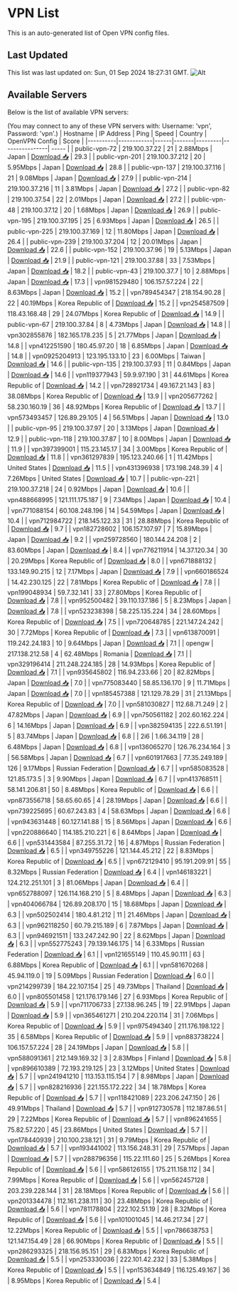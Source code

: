 # VPN List

This is an auto-generated list of Open VPN config files.

## Last Updated

This list was last updated on: Sun, 01 Sep 2024 18:27:31 GMT.
![Alt](https://repobeats.axiom.co/api/embed/186b98318ef1479477931607c1ad7d823f12451f.svg "Repobeats analytics image")

## Available Servers

Below is the list of available VPN servers:

(You may connect to any of these VPN servers with: Username: 'vpn', Password: 'vpn'.)
| Hostname | IP Address | Ping | Speed | Country | OpenVPN Config | Score |
|----------|------------|------|-------|---------|----------------| ----- |
| public-vpn-72 | 219.100.37.22 | 21 | 2.88Mbps | Japan | [Download 📥](./configs/server_0_JP.ovpn) | 29.3 |
| public-vpn-201 | 219.100.37.212 | 20 | 5.95Mbps | Japan | [Download 📥](./configs/server_1_JP.ovpn) | 28.8 |
| public-vpn-137 | 219.100.37.116 | 21 | 9.08Mbps | Japan | [Download 📥](./configs/server_2_JP.ovpn) | 27.9 |
| public-vpn-214 | 219.100.37.216 | 11 | 3.81Mbps | Japan | [Download 📥](./configs/server_3_JP.ovpn) | 27.2 |
| public-vpn-82 | 219.100.37.54 | 22 | 2.01Mbps | Japan | [Download 📥](./configs/server_4_JP.ovpn) | 27.2 |
| public-vpn-48 | 219.100.37.12 | 20 | 1.68Mbps | Japan | [Download 📥](./configs/server_5_JP.ovpn) | 26.9 |
| public-vpn-195 | 219.100.37.195 | 25 | 6.93Mbps | Japan | [Download 📥](./configs/server_6_JP.ovpn) | 26.5 |
| public-vpn-225 | 219.100.37.169 | 12 | 11.80Mbps | Japan | [Download 📥](./configs/server_7_JP.ovpn) | 26.4 |
| public-vpn-239 | 219.100.37.204 | 12 | 20.01Mbps | Japan | [Download 📥](./configs/server_8_JP.ovpn) | 22.6 |
| public-vpn-152 | 219.100.37.96 | 19 | 5.13Mbps | Japan | [Download 📥](./configs/server_9_JP.ovpn) | 21.9 |
| public-vpn-121 | 219.100.37.88 | 33 | 7.53Mbps | Japan | [Download 📥](./configs/server_10_JP.ovpn) | 18.2 |
| public-vpn-43 | 219.100.37.7 | 10 | 2.88Mbps | Japan | [Download 📥](./configs/server_11_JP.ovpn) | 17.3 |
| vpn981529480 | 106.157.57.224 | 22 | 8.63Mbps | Japan | [Download 📥](./configs/server_12_JP.ovpn) | 15.2 |
| vpn789454347 | 218.154.90.28 | 22 | 40.19Mbps | Korea Republic of | [Download 📥](./configs/server_13_KR.ovpn) | 15.2 |
| vpn254587509 | 118.43.168.48 | 29 | 24.07Mbps | Korea Republic of | [Download 📥](./configs/server_14_KR.ovpn) | 14.9 |
| public-vpn-67 | 219.100.37.84 | 8 | 4.73Mbps | Japan | [Download 📥](./configs/server_15_JP.ovpn) | 14.8 |
| vpn302855876 | 182.165.178.235 | 5 | 21.77Mbps | Japan | [Download 📥](./configs/server_16_JP.ovpn) | 14.8 |
| vpn412251590 | 180.45.97.20 | 18 | 6.85Mbps | Japan | [Download 📥](./configs/server_17_JP.ovpn) | 14.8 |
| vpn0925204913 | 123.195.133.10 | 23 | 6.00Mbps | Taiwan | [Download 📥](./configs/server_18_TW.ovpn) | 14.6 |
| public-vpn-135 | 219.100.37.93 | 11 | 0.84Mbps | Japan | [Download 📥](./configs/server_19_JP.ovpn) | 14.6 |
| vpn119377943 | 59.9.97.190 | 31 | 44.61Mbps | Korea Republic of | [Download 📥](./configs/server_20_KR.ovpn) | 14.2 |
| vpn728921734 | 49.167.21.143 | 83 | 38.08Mbps | Korea Republic of | [Download 📥](./configs/server_21_KR.ovpn) | 13.9 |
| vpn205677262 | 58.230.160.19 | 36 | 48.92Mbps | Korea Republic of | [Download 📥](./configs/server_22_KR.ovpn) | 13.7 |
| vpn573493457 | 126.89.29.105 | 4 | 56.51Mbps | Japan | [Download 📥](./configs/server_23_JP.ovpn) | 13.0 |
| public-vpn-95 | 219.100.37.97 | 20 | 3.13Mbps | Japan | [Download 📥](./configs/server_24_JP.ovpn) | 12.9 |
| public-vpn-118 | 219.100.37.87 | 10 | 8.00Mbps | Japan | [Download 📥](./configs/server_25_JP.ovpn) | 11.9 |
| vpn397399001 | 115.23.145.17 | 34 | 3.00Mbps | Korea Republic of | [Download 📥](./configs/server_26_KR.ovpn) | 11.8 |
| vpn361297839 | 195.123.240.66 | 1 | 11.42Mbps | United States | [Download 📥](./configs/server_27_US.ovpn) | 11.5 |
| vpn431396938 | 173.198.248.39 | 4 | 7.26Mbps | United States | [Download 📥](./configs/server_28_US.ovpn) | 10.7 |
| public-vpn-221 | 219.100.37.218 | 24 | 0.92Mbps | Japan | [Download 📥](./configs/server_29_JP.ovpn) | 10.6 |
| vpn488668995 | 121.111.175.187 | 9 | 7.34Mbps | Japan | [Download 📥](./configs/server_30_JP.ovpn) | 10.4 |
| vpn771088154 | 60.108.248.196 | 14 | 54.59Mbps | Japan | [Download 📥](./configs/server_31_JP.ovpn) | 10.4 |
| vpn712984722 | 218.145.122.33 | 31 | 28.88Mbps | Korea Republic of | [Download 📥](./configs/server_32_KR.ovpn) | 9.7 |
| vpn182728602 | 106.157.107.97 | 7 | 15.89Mbps | Japan | [Download 📥](./configs/server_33_JP.ovpn) | 9.2 |
| vpn259728560 | 180.144.24.208 | 2 | 83.60Mbps | Japan | [Download 📥](./configs/server_34_JP.ovpn) | 8.4 |
| vpn776211914 | 14.37.120.34 | 30 | 20.29Mbps | Korea Republic of | [Download 📥](./configs/server_35_KR.ovpn) | 8.0 |
| vpn671888132 | 133.149.90.215 | 12 | 7.17Mbps | Japan | [Download 📥](./configs/server_36_JP.ovpn) | 7.9 |
| vpn660186524 | 14.42.230.125 | 22 | 7.81Mbps | Korea Republic of | [Download 📥](./configs/server_37_KR.ovpn) | 7.8 |
| vpn199048934 | 59.7.32.141 | 33 | 27.80Mbps | Korea Republic of | [Download 📥](./configs/server_38_KR.ovpn) | 7.8 |
| vpn952500482 | 39.110.137.186 | 5 | 8.23Mbps | Japan | [Download 📥](./configs/server_39_JP.ovpn) | 7.8 |
| vpn523238398 | 58.225.135.224 | 34 | 28.60Mbps | Korea Republic of | [Download 📥](./configs/server_40_KR.ovpn) | 7.5 |
| vpn720648785 | 221.147.24.242 | 30 | 7.72Mbps | Korea Republic of | [Download 📥](./configs/server_41_KR.ovpn) | 7.3 |
| vpn613870091 | 119.242.24.183 | 10 | 9.64Mbps | Japan | [Download 📥](./configs/server_42_JP.ovpn) | 7.1 |
| opengw | 217.138.212.58 | 4 | 62.48Mbps | Romania | [Download 📥](./configs/server_43_RO.ovpn) | 7.1 |
| vpn329196414 | 211.248.224.185 | 28 | 14.93Mbps | Korea Republic of | [Download 📥](./configs/server_44_KR.ovpn) | 7.1 |
| vpn935645802 | 116.94.233.66 | 20 | 82.82Mbps | Japan | [Download 📥](./configs/server_45_JP.ovpn) | 7.0 |
| vpn775083440 | 58.85.136.170 | 9 | 11.71Mbps | Japan | [Download 📥](./configs/server_46_JP.ovpn) | 7.0 |
| vpn185457388 | 121.129.78.29 | 31 | 21.13Mbps | Korea Republic of | [Download 📥](./configs/server_47_KR.ovpn) | 7.0 |
| vpn581030827 | 112.68.71.249 | 2 | 47.82Mbps | Japan | [Download 📥](./configs/server_48_JP.ovpn) | 6.9 |
| vpn750561182 | 202.60.162.224 | 6 | 14.16Mbps | Japan | [Download 📥](./configs/server_49_JP.ovpn) | 6.9 |
| vpn382594135 | 222.6.51.191 | 5 | 83.74Mbps | Japan | [Download 📥](./configs/server_50_JP.ovpn) | 6.8 |
| 2i6 | 1.66.34.119 | 28 | 6.48Mbps | Japan | [Download 📥](./configs/server_51_JP.ovpn) | 6.8 |
| vpn136065270 | 126.76.234.164 | 3 | 56.58Mbps | Japan | [Download 📥](./configs/server_52_JP.ovpn) | 6.7 |
| vpn601917663 | 77.35.249.189 | 126 | 9.17Mbps | Russian Federation | [Download 📥](./configs/server_53_RU.ovpn) | 6.7 |
| vpn585083528 | 121.85.173.5 | 3 | 9.90Mbps | Japan | [Download 📥](./configs/server_54_JP.ovpn) | 6.7 |
| vpn413768511 | 58.141.206.81 | 50 | 8.48Mbps | Korea Republic of | [Download 📥](./configs/server_55_KR.ovpn) | 6.6 |
| vpn873556718 | 58.65.60.65 | 4 | 28.19Mbps | Japan | [Download 📥](./configs/server_56_JP.ovpn) | 6.6 |
| vpn739225695 | 60.67.243.83 | 4 | 58.63Mbps | Japan | [Download 📥](./configs/server_57_JP.ovpn) | 6.6 |
| vpn943631448 | 60.127.141.88 | 15 | 8.56Mbps | Japan | [Download 📥](./configs/server_58_JP.ovpn) | 6.6 |
| vpn220886640 | 114.185.210.221 | 6 | 8.64Mbps | Japan | [Download 📥](./configs/server_59_JP.ovpn) | 6.6 |
| vpn531443584 | 87.255.31.72 | 16 | 4.87Mbps | Russian Federation | [Download 📥](./configs/server_60_RU.ovpn) | 6.5 |
| vpn349755226 | 121.144.45.212 | 22 | 8.83Mbps | Korea Republic of | [Download 📥](./configs/server_61_KR.ovpn) | 6.5 |
| vpn672129410 | 95.191.209.91 | 55 | 8.32Mbps | Russian Federation | [Download 📥](./configs/server_62_RU.ovpn) | 6.4 |
| vpn146183221 | 124.212.251.101 | 3 | 81.06Mbps | Japan | [Download 📥](./configs/server_63_JP.ovpn) | 6.4 |
| vpn652788097 | 126.114.168.210 | 5 | 8.48Mbps | Japan | [Download 📥](./configs/server_64_JP.ovpn) | 6.3 |
| vpn404066784 | 126.89.208.170 | 15 | 18.68Mbps | Japan | [Download 📥](./configs/server_65_JP.ovpn) | 6.3 |
| vpn502502414 | 180.4.81.212 | 11 | 21.46Mbps | Japan | [Download 📥](./configs/server_66_JP.ovpn) | 6.3 |
| vpn962118250 | 60.79.215.189 | 6 | 7.87Mbps | Japan | [Download 📥](./configs/server_67_JP.ovpn) | 6.3 |
| vpn946921511 | 133.247.242.90 | 22 | 8.62Mbps | Japan | [Download 📥](./configs/server_68_JP.ovpn) | 6.3 |
| vpn552775243 | 79.139.146.175 | 14 | 6.33Mbps | Russian Federation | [Download 📥](./configs/server_69_RU.ovpn) | 6.1 |
| vpn121655149 | 110.45.90.111 | 63 | 6.88Mbps | Korea Republic of | [Download 📥](./configs/server_70_KR.ovpn) | 6.1 |
| vpn581670268 | 45.94.119.0 | 19 | 5.09Mbps | Russian Federation | [Download 📥](./configs/server_71_RU.ovpn) | 6.0 |
| vpn214299739 | 184.22.107.154 | 25 | 49.73Mbps | Thailand | [Download 📥](./configs/server_72_TH.ovpn) | 6.0 |
| vpn805501458 | 121.176.179.146 | 27 | 6.93Mbps | Korea Republic of | [Download 📥](./configs/server_73_KR.ovpn) | 5.9 |
| vpn711706733 | 27.138.96.245 | 19 | 22.91Mbps | Japan | [Download 📥](./configs/server_74_JP.ovpn) | 5.9 |
| vpn365461271 | 210.204.220.114 | 31 | 7.06Mbps | Korea Republic of | [Download 📥](./configs/server_75_KR.ovpn) | 5.9 |
| vpn975494340 | 211.176.198.122 | 35 | 6.58Mbps | Korea Republic of | [Download 📥](./configs/server_76_KR.ovpn) | 5.9 |
| vpn883738224 | 106.157.57.224 | 28 | 24.19Mbps | Japan | [Download 📥](./configs/server_77_JP.ovpn) | 5.8 |
| vpn588091361 | 212.149.169.32 | 3 | 2.83Mbps | Finland | [Download 📥](./configs/server_78_FI.ovpn) | 5.8 |
| vpn896610389 | 72.193.219.125 | 23 | 3.12Mbps | United States | [Download 📥](./configs/server_79_US.ovpn) | 5.7 |
| vpn241941210 | 113.153.115.154 | 7 | 8.98Mbps | Japan | [Download 📥](./configs/server_80_JP.ovpn) | 5.7 |
| vpn828216936 | 221.155.172.222 | 34 | 18.78Mbps | Korea Republic of | [Download 📥](./configs/server_81_KR.ovpn) | 5.7 |
| vpn118421089 | 223.206.247.150 | 26 | 49.91Mbps | Thailand | [Download 📥](./configs/server_82_TH.ovpn) | 5.7 |
| vpn912730578 | 112.187.86.51 | 29 | 7.22Mbps | Korea Republic of | [Download 📥](./configs/server_83_KR.ovpn) | 5.7 |
| vpn896241655 | 75.82.57.220 | 45 | 23.86Mbps | United States | [Download 📥](./configs/server_84_US.ovpn) | 5.7 |
| vpn178440939 | 210.100.238.121 | 31 | 9.79Mbps | Korea Republic of | [Download 📥](./configs/server_85_KR.ovpn) | 5.7 |
| vpn193441002 | 113.156.248.31 | 29 | 7.57Mbps | Japan | [Download 📥](./configs/server_86_JP.ovpn) | 5.7 |
| vpn288796356 | 115.22.111.60 | 25 | 5.26Mbps | Korea Republic of | [Download 📥](./configs/server_87_KR.ovpn) | 5.6 |
| vpn586126155 | 175.211.158.112 | 34 | 7.99Mbps | Korea Republic of | [Download 📥](./configs/server_88_KR.ovpn) | 5.6 |
| vpn562457128 | 203.239.228.144 | 31 | 28.18Mbps | Korea Republic of | [Download 📥](./configs/server_89_KR.ovpn) | 5.6 |
| vpn201334478 | 112.161.238.111 | 30 | 23.48Mbps | Korea Republic of | [Download 📥](./configs/server_90_KR.ovpn) | 5.6 |
| vpn781178804 | 222.102.51.19 | 28 | 8.32Mbps | Korea Republic of | [Download 📥](./configs/server_91_KR.ovpn) | 5.6 |
| vpn101001045 | 14.46.217.34 | 27 | 12.22Mbps | Korea Republic of | [Download 📥](./configs/server_92_KR.ovpn) | 5.5 |
| vpn786638753 | 121.147.154.49 | 28 | 66.90Mbps | Korea Republic of | [Download 📥](./configs/server_93_KR.ovpn) | 5.5 |
| vpn286293325 | 218.156.95.151 | 29 | 6.83Mbps | Korea Republic of | [Download 📥](./configs/server_94_KR.ovpn) | 5.5 |
| vpn253330036 | 222.101.42.232 | 33 | 5.38Mbps | Korea Republic of | [Download 📥](./configs/server_95_KR.ovpn) | 5.5 |
| vpn153634849 | 116.125.49.167 | 36 | 8.95Mbps | Korea Republic of | [Download 📥](./configs/server_96_KR.ovpn) | 5.4 |
